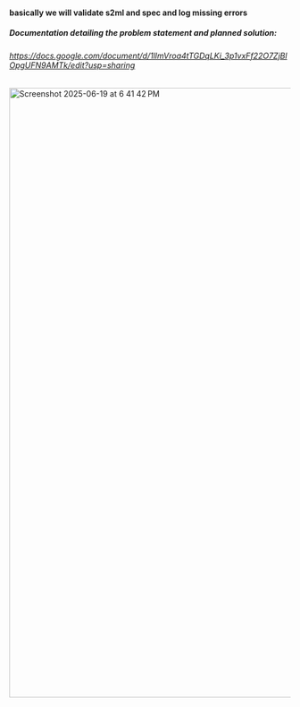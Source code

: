 #### basically we will validate s2ml and spec and log missing errors
##### Documentation detailing the problem statement and planned solution: 
###### https://docs.google.com/document/d/1llmVroa4tTGDqLKi_3p1vxFf22O7ZjBlOpgUFN9AMTk/edit?usp=sharing

<img width="1090" alt="Screenshot 2025-06-19 at 6 41 42 PM" src="https://github.com/user-attachments/assets/f0ac23a3-738b-4e4e-9464-bb31f0f04ea6" />
